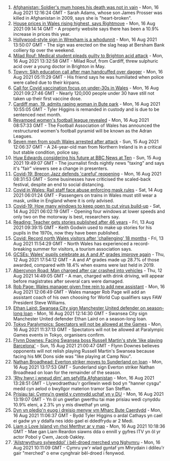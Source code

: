 1. [Afghanistan: Soldier's mum hopes his death was not in vain](https://www.bbc.co.uk/news/uk-wales-58230075) - Mon, 16 Aug 2021 12:16:24 GMT - Sarah Adams, whose son James Prosser was killed in Afghanistan in 2009, says she is "heart-broken".
2. [House prices in Wales rising highest, says Rightmove](https://www.bbc.co.uk/news/uk-wales-58203740) - Mon, 16 Aug 2021 09:14:14 GMT - A property website says there has been a 10.9% increase in prices this year.
3. [Hollywood-style sign in Wrexham is a whodunnit](https://www.bbc.co.uk/news/uk-wales-58230790) - Mon, 16 Aug 2021 13:50:07 GMT - The sign was erected on the slag heap at Bersham Bank colliery tip over the weekend.
4. [Milad Rouf: Medical student pleads guilty to Brighton acid attack](https://www.bbc.co.uk/news/uk-england-sussex-58232397) - Mon, 16 Aug 2021 13:32:58 GMT - Milad Rouf, from Cardiff, threw sulphuric acid over a young doctor in Brighton in May.
5. [Towyn: Sikh education call after man handcuffed over dagger](https://www.bbc.co.uk/news/uk-wales-58099624) - Mon, 16 Aug 2021 05:11:29 GMT - His friend says he was humiliated when police were called due to their kirpans.
6. [Call for Covid vaccination focus on under-30s in Wales](https://www.bbc.co.uk/news/uk-wales-58224626) - Mon, 16 Aug 2021 09:27:46 GMT - Nearly 120,000 people under 30 have still not taken up their first vaccine dose.
7. [Cardiff man, 19, admits raping woman in Bute park](https://www.bbc.co.uk/news/uk-wales-58227945) - Mon, 16 Aug 2021 10:55:05 GMT - Tyler Higgins is remanded in custody and is due to be sentenced next month.
8. [Revamped women's football league revealed](https://www.bbc.co.uk/sport/football/58221934) - Mon, 16 Aug 2021 08:57:33 GMT - The Football Association of Wales has announced the restructured women's football pyramid will be known as the Adran Leagues.
9. [Seven men from south Wales arrested after attack](https://www.bbc.co.uk/news/uk-northern-ireland-58221966) - Sun, 15 Aug 2021 12:06:37 GMT - A 24-year-old man from Northern Ireland is in a critical but stable condition, police say.
10. [Huw Edwards considering his future at BBC News at Ten](https://www.bbc.co.uk/news/uk-wales-58224273) - Sun, 15 Aug 2021 19:49:07 GMT - The journalist finds nightly news "taxing" and says it's "fair" viewers see a change in presenters.
11. [Covid-19: Brecon Jazz defends 'careful' reopening](https://www.bbc.co.uk/news/uk-wales-58224089) - Mon, 16 Aug 2021 08:31:53 GMT - Some businesses have criticised the scaled-back festival, despite an end to social distancing.
12. [Covid in Wales: Rail staff face abuse enforcing mask rules](https://www.bbc.co.uk/news/uk-wales-58205655) - Sat, 14 Aug 2021 06:01:24 GMT - Passengers on trains in Wales must still wear a mask, unlike in England where it is only advised.
13. [Covid-19: How many windows to keep open to cut virus build-up](https://www.bbc.co.uk/news/uk-wales-58204733) - Sat, 14 Aug 2021 06:02:19 GMT - Opening four windows at lower speeds and only two on the motorway is best, researchers say.
14. [Reading: Teacher gets stories published after 46 years](https://www.bbc.co.uk/news/uk-wales-58189969) - Fri, 13 Aug 2021 09:39:15 GMT - Keith Godwin used to make up stories for his pupils in the 1970s, now they have been published.
15. [Covid: Record north Wales visitors after 'challenging' 18 months](https://www.bbc.co.uk/news/uk-wales-58201388) - Fri, 13 Aug 2021 11:54:29 GMT - North Wales has experienced a record-breaking summer for visitors, a tourism association says.
16. [GCSEs: Wales' pupils celebrate as A and A* grades improve again](https://www.bbc.co.uk/news/uk-wales-58191705) - Thu, 12 Aug 2021 17:54:12 GMT - A and A* grades made up 28.7% of those awarded, compared with 18.4% when exams were last held in 2019.
17. [Abercynon Road: Man charged after car crashed into vehicles](https://www.bbc.co.uk/news/uk-wales-58184062) - Thu, 12 Aug 2021 14:49:05 GMT - A man, charged with drink driving, will appear before magistrates after several cars were damaged.
18. [Rob Page: Wales manager given free rein to add new assistant](https://www.bbc.co.uk/sport/football/58230499) - Mon, 16 Aug 2021 12:06:49 GMT - Wales manager Rob Page will add an assistant coach of his own choosing for World Cup qualifiers says FAW President Steve Williams.
19. [Ethan Laird: Swansea City sign Manchester United defender on season-long loan](https://www.bbc.co.uk/sport/football/58148502) - Mon, 16 Aug 2021 12:14:30 GMT - Swansea City sign Manchester United defender Ethan Laird on a season-long loan.
20. [Tokyo Paralympics: Spectators will not be allowed at the Games](https://www.bbc.co.uk/sport/disability-sport/58228049) - Mon, 16 Aug 2021 11:37:13 GMT - Spectators will not be allowed at Paralympic Games events in Tokyo, organisers confirm.
21. [Flynn Downes: Facing Swansea boss Russell Martin's style 'like playing Barcelona'](https://www.bbc.co.uk/sport/football/58221376) - Sun, 15 Aug 2021 21:00:47 GMT - Flynn Downes believes opponents will not relish playing Russell Martin's Swansea because facing his MK Dons side was "like playing at Camp Nou".
22. [Nathan Broadhead: Everton striker moves to Sunderland on loan](https://www.bbc.co.uk/sport/football/58232246) - Mon, 16 Aug 2021 13:17:53 GMT - Sunderland sign Everton striker Nathan Broadhead on loan for the remainder of the season.
23. ['Rhy hwyr i wneud dim' am sefyllfa Afghanistan](https://www.bbc.co.uk/newyddion/58228562) - Mon, 16 Aug 2021 13:28:51 GMT - Llywodraethau'r gorllewin wedi bod yn "hanner cysgu" medd cyn aelod o bwyllgor materion tramor San Steffan.
24. [Prisiau tai: Cymru'n gweld y cynnydd uchaf yn y DU](https://www.bbc.co.uk/newyddion/58217949) - Mon, 16 Aug 2021 13:19:07 GMT - Yn ôl un gwefan gwerthu tai mae prisiau wedi cynyddu 10.9% eleni, a 2.3% yn y mis diwethaf yn unig.
25. [Dyn yn pledio'n euog i dreisio menyw ym Mharc Bute Caerdydd](https://www.bbc.co.uk/newyddion/58231857) - Mon, 16 Aug 2021 11:06:37 GMT - Bydd Tyler Higgins o ardal Cathays yn cael ei gadw yn y ddalfa nes iddo gael ei ddedfrydu ar 2 Medi.
26. [Liam o Love Island yn rhoi Merthyr ar y map](https://www.bbc.co.uk/newyddion/58202005) - Mon, 16 Aug 2021 10:18:36 GMT - Mae gan Liam Reardon siawns dda o ennill y gyfres ITV yn ôl yr actor Pobol y Cwm, Jacob Oakley.
27. ['Ailstrwythuro sylweddol' i bêl-droed merched yng Nghymru](https://www.bbc.co.uk/newyddion/58209277) - Mon, 16 Aug 2021 10:11:09 GMT - Cymru yw'r wlad gyntaf ym Mhrydain i ddileu'r gair "merched" o enw cynghrair bêl-droed i fenywod.
